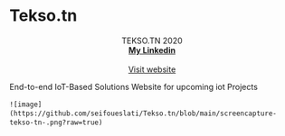# Tekso.tn
<p align="center">
    TEKSO.TN 2020
    <br />
    <a href="https://www.linkedin.com/in/seif-oueslati-212840134/"><strong>My Linkedin</strong></a>
    <br />
    <br />
   <a href="https://tekso.tn/#">Visit website</a>
   
  </p>
  
End-to-end IoT-Based Solutions Website for upcoming iot Projects
 
    ![image](https://github.com/seifoueslati/Tekso.tn/blob/main/screencapture-tekso-tn-.png?raw=true)


